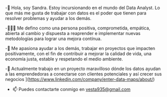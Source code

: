 -👋 Hola, soy Sandra. Estoy incursionando en el mundo del Data Analyst. Lo que más me gusta de trabajar con datos es el poder que tienen para resolver problemas y ayudar a los demás.

-👩🏻‍🦱 Me defino como una persona positiva, comprometida, empática, abierta al cambio y dispuesta a reaprender e implementar nuevas metodologías para lograr una mejora contínua. 

-💞️ Me apasiona ayudar a los demás, trabajar en proyectos que impacten positivamente, con el fin de contribuir a mejorar la calidad de vida, una economía justa, estable y respetando el medio ambiente.

-🌱 Actualmente trabajo en un proyecto maravilloso dónde los datos ayudan a las emprendedoras a conectarse con clientes potenciales y así crecer sus negocios
](https://www.linkedin.com/company/enter-data-maps/about/)

- 📫 Puedes contactarte conmigo en vesta935@gmail.com
 


<!---
Sandranalyst/Sandranalyst is a ✨ special ✨ repository because its `README.md` (this file) appears on your GitHub profile.
You can click the Preview link to take a look at your changes.
--->
